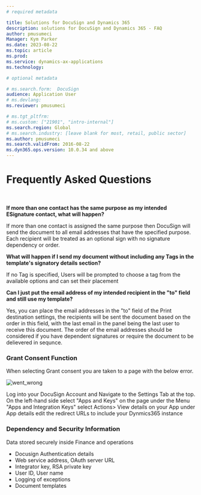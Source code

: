 ```yaml
---
# required metadata

title: Solutions for DocuSign and Dynamics 365 
description: solutions for DocuSign and Dynamics 365 - FAQ 
author: pmusumeci
Manager: Kym Parker
ms.date: 2023-08-22
ms.topic: article
ms.prod: 
ms.service: dynamics-ax-applications
ms.technology: 

# optional metadata

# ms.search.form:  DocuSign
audience: Application User
# ms.devlang: 
ms.reviewer: pmusumeci

# ms.tgt_pltfrm: 
# ms.custom: ["21901", "intro-internal"]
ms.search.region: Global
# ms.search.industry: [leave blank for most, retail, public sector]
ms.author: pmusumeci
ms.search.validFrom: 2016-08-22
ms.dyn365.ops.version: 10.0.34 and above
---
```


# Frequently Asked Questions
<br>

**If more than one contact has the same purpose as my intended ESignature contact, what will happen?**

If more than one contact is assigned the same purpose then DocuSign will send the document to all email addresses that have the specified purpose.  Each recipient will be treated as an optional sign with no signature dependency or order. 

**What will happen if I send my document without including any Tags in the template's signatory details section?**

If no Tag is specified, Users will be prompted to choose a tag from the available options and can set their placement 

**Can I just put the email address of my intended recipient in the "to" field and still use my template?**

Yes, you can place the email addresses in the "to" field of the Print destination settings, the recipients will be sent the document based on the order in this field, with the last email in the panel being the last user to receive this document. The order of the email addresses should be considered if you have dependent signatures or require the document to be delievered in sequnce.

###   Grant Consent Function

When selecting Grant consent you are taken to a page with the below error.

![went_wrong](/IMAGES/Went_wrong.png)

Log into your DocuSign Account and Navigate to the Settings Tab at the top.  
On the left-hand side select "Apps and Keys"
on the page under the Menu "Apps and Integration Keys" select Actions> View details on your App 
under App details edit the redirect URLs to include your Dynmics365 instance

### Dependency and Security Information

Data stored securely inside Finance and operations
- Docusign Authentication details
- Web service address, OAuth server URL
- Integrator key, RSA private key
- User ID, User name
- Logging of exceptions
- Document templates
